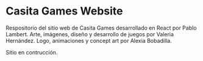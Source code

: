 # Casita Games Website

Respositorio del sitio web de Casita Games desarrollado en React por Pablo Lambert. 
Arte, imágenes, diseño y desarrollo de juegos por Valeria Hernández. 
Logo, animaciones y concept art por Alexia Bobadilla.

Sitio en contrucción.
